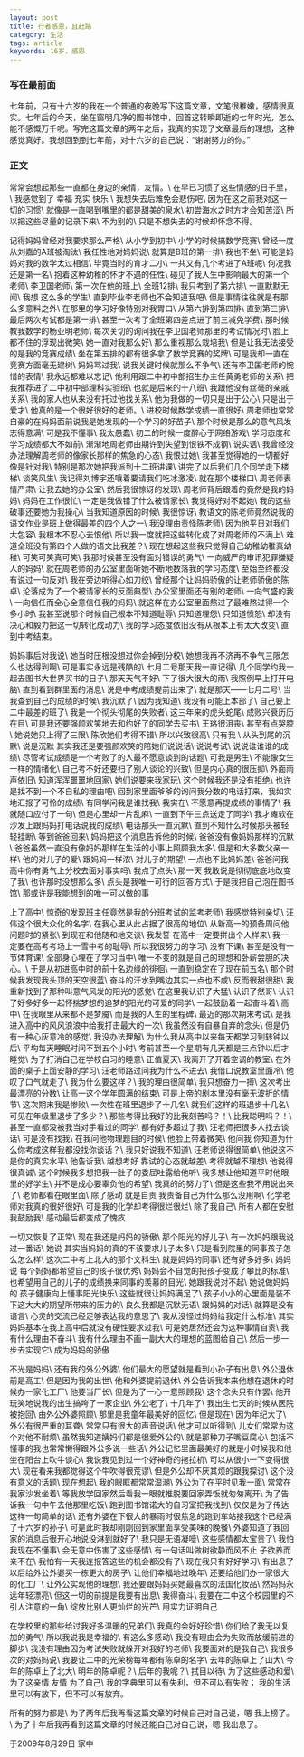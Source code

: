 ```yaml
---
layout: post
title: 行者感恩，且赶路
category: 生活
tags: article
keywords: 16岁，感恩
---
```

### 写在最前面
七年前，只有十六岁的我在一个普通的夜晚写下这篇文章，文笔很稚嫩，感情很真实。七年后的今天，坐在窗明几净的图书馆中，回首这转瞬即逝的七年时光，怎么能不感慨万千呢。写完这篇文章的两年之后，我真的实现了文章最后的理想，这种感觉真好。我想回到到七年前，对十六岁的自己说：“谢谢努力的你。”

### 正文
常常会想起那些一直都在身边的亲情，友情。\\
在早已习惯了这些情感的日子里，\\
我感觉到了 幸福  充实 快乐 \\
我想失去后难免会悲伤吧\\
因为在这之前我对这一切的习惯\\
就像是一直喝到嘴里的都是甜美的泉水\\
初尝海水之时方才会知苦涩\\
所以把这些尽量的记录下来\\
不为别的\\
只是不想失去的时候却怀念不得。
 
记得妈妈曾经对我要求那么严格\\
从小学到初中\\
小学的时候搞数学竞赛\\
曾经一度从刘嘉的A班被淘汰\\
我任性地对妈妈说\\
就算是B班的第一排\\
我也不坐\\
可能是妈妈对我的数学太过相信\\
毕竟当时的育才二小\\
一共又有几个考进了A班呢\\
何况我还是第一名\\
抱着这种幼稚的怀才不遇的任性\\
碰见了我人生中影响最大的第一个老师\\
李卫国老师\\
第一次在他的班上\\
全班12排\\
我只考到了第六排\\
一直默默无闻\\
我想 这么多的学生\\
直到毕业李老师也不会知道我吧\\
但是事情往往就是有那么多意料之外\\
在那里的学习好像特别对我胃口\\
从第六排到第四排\\
直到第三排\\
最后两次考试都是第一排\\
甚至一次考了全班第四差点进了前三减免学费\\
那时候教我数学的杨亚明老师\\
每次关切的询问我在李卫国老师那里的考试情况时\\
脸上都不住的浮现出微笑\\
她一直对我那么好\\
那么重视那么栽培我\\
但是让我无法接受的是我的竞赛成绩\\
坐在第五排的都有很多拿了数学竞赛的奖牌\\
可是我却一直在竞赛方面毫无建树\\
妈妈骂过我\\
说我关键时候就那么不争气\\
还有李卫国老师的惋惜的表情\\
我永远都难以忘记\\
他利用跟二中初中部招生办主任黄勇老师的关系\\
把我推荐进了二中初中部理科实验班\\
也就是后来的十八班\\
我跟他没有丝毫的亲戚关系\\
我的家人也从来没有托过他找关系\\
他为我做的一切只是出于公心\\
只是出于爱才\\
他真的是一个很好很好的老师。\\
进校时候数学成绩一直很好\\
周老师也常常自豪的在妈妈面前说我是她发现的一个学习的好苗子\\
那个时候是那么的意气风发志得意满\\
可是我不懂事\\
我太愚蠢\\
初二的时候一度醉心于网络游戏\\
学习态度和学习成绩都大不如前\\
渐渐地周老师由期许到失望到恨铁不成钢\\
说实话\\
我曾经没办法理解周老师的像家长那样的焦急的心态\\
我恨过她\\
我甚至觉得她的一切都好像是针对我\\
特别是那次她把我派到十二班讲课\\
讲完了以后我们几个同学走下楼梯\\
谈笑风生\\
我记得刘博宇还嚷着要请我们吃冰激凌\\
就在那个楼梯口\\
周老师表情严肃\\
让我去她的办公室\\
然后我很惊讶的发现\\
周老师背后跟着的竟然是我的妈妈\\
妈妈在工作很忙\\
一定是我做错了什么被请家长\\
我觉得好对不起她\\
我的这些破事还要她为我操心\\
当我知道原因的时候\\
我很惊讶\\
教语文的陈老师竟然说我的语文作业是班上做得最差的四个人之一\\
我没理由责怪陈老师\\
因为他平日对我们太包容\\
我根本不忍心去恨他\\
所以我一度就把这些转化成了对周老师的不满上\\
难道全班没有第四个人做的语文比我差？\\
现在想起这些我只觉得自己幼稚幼稚真幼稚\\
可笑可笑真可笑\\
我那时候甚至没有面对错误的勇气\\
一向威严的审讯犯罪嫌疑人的妈妈\\
就在周老师的办公室里面听她不断地数落我的学习态度\\
至始至终都没有说过一句反对\\
我在旁边听得心如刀绞\\
曾经那个让妈妈骄傲的让老师骄傲的陈卓\\
沦落成为了一个被请家长的反面典型\\
办公室里面还有别的老师\\
一向气盛的我\\
一向信任而全心全意信任我的妈妈\\
就这样在办公室里面熬过了最难熬过得一个多小时\\
我甚至说那个时候自己根本不知道耻辱\\
只知道埋怨\\
只知道愤怒\\
却没有决心和毅力把这一切转化成动力\\
我的学习态度依旧没有从根本上有太大改变\\
直到中考结束。
 
妈妈事后对我说\\
她当时压根没想过你会掉到分校\\
她想我再不济再不争气三限怎么也达得到啊\\
可是事实永远是残酷的\\
七月二号那天我一直记得\\
几个同学约我一起去图书大世界买书的日子\\
那天天气不好\\
下了很大很大的雨\\
我照例早上打开电脑\\
直到看到群里面的消息\\
说是中考成绩提前出来了\\
就是那天——七月二号\\
当我查到自己的成绩的时候\\
我沉默了\\
因为我知道\\
我没有可能上本部了\\
自己要上二中最差的班了\\
我是一个彻头彻尾的失败者\\
这三年来的虎头蛇尾\\
成败兴衰历历在目\\
可是我还要强颜欢笑地去和约好了的同学去买书\\
王珞很沮丧\\
甚至有点哭腔\\
她说她只上得了三限\\
陈欣她们考得不错\\
所以兴致很高\\
只有我 \\
从头到尾的沉默\\
说是沉默 其实我还是要强颜欢笑的陪她们说说话\\
说说考试\\
说说谁谁谁的成绩\\
尽管考试成绩是一个考败了的人最不愿意谈到的话题\\
可我是男生\\
不能像女生一样的情绪化\\
自己考不好还要扫了别人谈论的兴致\\
但是内心真的很压抑\\
外面雨声依旧\\
知道浑浑噩噩地回家\\
她们说要来我家玩\\
这个时候我还是没有拒绝\\
也许是找不到一个不自私的理由吧\\
回到家里面爷爷的询问我分数的电话打来，我如实地汇报了可怜的成绩\\
有同学问我是谁找我\\
我实在\\
不愿意再提成绩的事情了\\
我就随口应付了一句\\
但是心里却一片乱麻\\
一直到下午三点送走了同学\\
我才瘫软在沙发上跟妈妈打电话说我的成绩\\
电话那头一直沉默\\
直到不知什么时候那头被轻轻挂断\\
等到爸爸回来\\
妈妈把这个消息告诉他的时候\\
爸爸没有像妈妈那样的沉默\\
爸爸虽然一直没有像妈妈那样在生活的小事上照顾我太多\\
但是和大多数父亲一样\\
他的对儿子的爱\\
跟妈妈一样浓\\
对儿子的期望\\
一点也不比妈妈差\\
爸爸问我 高中你有勇气上分校去面对事实吗\\
我点了点头\\
那一天 我敢说是彻彻底底地改变了我\\
也许那时没想那么多\\
点头是我唯一可行的回答方式\\
于是我把自己泡在图书馆\\
那或许是我能想到的唯一可以做的事
 
上了高中\\
惊奇的发现班主任竟然是我的分班考试的监考老师\\
我感觉特别亲切\\
汪伟这个很大众化的名字\\
在我心里从此占据了很高的地位\\
从新高一的预备周问他问题时的紧张\\
到现在和他随和地交谈\\
我发誓 在高中一定要拼出个人样来\\
我一定要在高考考场上一雪中考的耻辱\\
所以我很努力的学习\\
没有下课\\
甚至是没有一节体育课\\
全部身心埋在了学习当中\\
唯一不变的就是自己的理想和卧薪尝胆的决心。\\
于是从初进高中时的前十名边缘的徘徊\\
一直到稳定在了现在前五名\\
那个时候我发现我头顶的天空很蓝\\
奋斗的汗水到嘴边其实一点也不咸\\
反而很甜很甜\\
我重新找到了那种叫意气风发的阳光的感觉\\
在这里我认识了大猛\\
认识了然哥\\
认识了好多好多一起怀揣梦想的追梦的阳光的可爱的同学\\
一起鼓励着一起奋斗着\\
高中\\
在我眼里从来都不是梦魇\\
而是我的人生的里程碑\\
最近的那次期末考试\\
是我进入高中的风风浪浪中给我打击最大的一次\\
我虽然没有自暴自弃的念头\\
但是仍有一种心灰意冷的感觉\\
我没办法理解\\
为什么我从高中以来每天都学习到转钟以后\\
平均每天睡眠时间不到五个小时\\
考前甚至一个星期有几天都是三点钟以后才睡觉\\
为了打消自己在学校自习的睡意\\
正值夏天\\
我离开了开着空调的教室\\
在外面的桌子上面安静的学习\\
汪老师路过问我为什么不进去\\
我借口说教室里面冷\\
他叹了口气就走了\\
我为什么要这样？\\
我的理由很简单\\
我只想奋力一搏\\
这次考出最漂亮的分数\\
让高一这个学年圆满的结束\\
可是上帝的剧本里没有毫无波折的情节\\
这次期末我是惨败\\
一次性在班里退步了十几名\\
就我们这样的班退步十几名\\
可见在年级里退步了多少？\\
那些考得比我好的比我刻苦吗？！\\
比我聪明吗？！\\
甚至一直都没被我当对手看过的同学\\
都有好多超过了我\\
汪老师把很多人找去谈话\\
可是没有找我\\
在我问他物理题目的时候\\
他脸上带着微笑\\
他问我 你知道为什么你考成这样我都没找你谈话？\\
我只好说我不知道\\
汪老师说得很简单\\
他说这不是你的真实水平\\
他告诉我\\
越想考好 靠试的心态就越差\\
考得就越不理想\\
他说得很真诚\\
这个时候我多想把我一肚子的委屈吐露给他听\\
我多想让他知道平时他眼里的好学生\\
并不是成心要辜负他的希望\\
我真的的努力了\\
但是这些我不用说出来了\\
老师都看在眼里面\\
除了感动 就是自责 我责备自己为什么那么没用啊\\
化学老师对我真的很好很好\\
可是我的化学却考得很烂很烂\\
除了我自己\\
所有人都在安慰我鼓励我\\
感动最后都变成了愧疚
 
一切又恢复了正常\\
现在我还是妈妈的骄傲\\
那个阳光的好儿子\\
有一次妈妈跟我说过一番话\\
她说 其实当妈妈的真的不该要求儿子太多\\
只是看到院里的同事孩子怎么怎么样\\
这次二中考上北大的那个文科生\\
就是妈妈的同事\\
还有好多好多\\
妈妈说 每个妈妈都希望自己的孩子很优秀\\
妈妈会不自觉的把孩子变成了攀比的标准\\
也希望用自己的儿子的成绩换来同事的羡慕的目光\\
她跟我说对不起\\
她说做妈妈的 孩子健康向上懂事阳光快乐\\
这些就很让妈妈满足了\\
孩子小小的心里面是装不下这大大的期望所带来的压力的\\
良久我都是沉默无语\\
跟妈妈的对话\\
就算是没有语言\\
心灵的交流已经足够表达我的意思了\\
我从没怪过妈妈给我定什么标准\\
其实妈妈基本在我上高中后就没有硬性要求过我\\
可是她居然还会为这种事情自责\\
我有什么理由不奋斗\\
我有什么理由不画一副大大的理想的蓝图给自己\\
然后一步一步去实现它\\
成为妈妈的骄傲
 
不光是妈妈\\
还有我的外公外婆\\
他们最大的愿望就是看到小孙子有出息\\
外公退休前是高工\\
但是因为我的出世\\
他和外婆提前退休\\
外公告诉我本来他想在退休的时候办一家化工厂\\
他要当厂长\\
但是为了一心一意照顾我\\
这个念头只有作罢\\
他开玩笑地说我的出生搞垮了一家企业\\
外公老了\\
十几年了\\
我出生七天的时候从医院被抱回\\
由外公外婆照顾\\
那里是我童年最美好的回忆\\
但是现在\\
因为年纪大了\\
外公有很严重的耳聋\\
常常只有很大的声音说话\\
他才可以听得到\\
儿女们常常为这个对他不耐烦\\
虽然我知道姨妈们都是很爱外公的\\
就是那种刀子嘴豆腐心\\
包括不懂事的我也常常懒得跟外公多说一些话\\
外公记忆里面最美好的就是小时候我和他坐在阳台上吹牛谈心\\
我说我见到过一个好神奇的拖拉机\\
可以从很小一下变得很大\\
现在看来我都觉得这个牛吹得很荒谬\\
但是外公却不厌其烦的跟我探讨\\
这个没有意义的话题\\
现在想起\\
我的眼眶都常常湿潮\\
外公为了在平时见我一面\\
常常在我家沙发坐着\\
等我放学回家然后看我一眼就推脱要回家弄饭就匆匆离开\\
为了告诉我一句中午去他那里吃饭\\
跑到图书馆诺大的自习室把我找到\\
仅仅是为了传达这样一句简单的话\\
还有外婆在下很大的暴雨时很焦急的跑到车站接我这个已经满了十六岁的孙子\\
可是此时我却刚刚回到家里面享受美味的晚餐\\
外婆知道了我回家的消息后很开心地说没淋到就好了\\
我只是无语凝噎\\
这些感情都太宝贵了\\
我怕我现在不懂事\\
会无意中伤害了这些感情\\
有一句话叫做树欲静而风不止 子欲养而亲不在\\
我怕有一天我连报答这些的机会都没有了\\
现在我只有好好学习\\
有出息了以后给外公外婆买一栋更大的房子\\
让他们幸福地过晚年\\
还要给他们办一家很大的化工厂\\
让外公实现他的理想\\
我还要跟妈妈买她最喜欢的法国化妆品\\
然妈妈永远年轻漂亮\\
但这一切的前提是我要有出息\\
我得奋斗\\
我要在二中这个校园里的不引人注意的一角\\
绽放比别人更灿烂的光芒\\
用实力证明自己
 
在学校里的那些给过我好多温暖的兄弟们\\
我真的会好好珍惜\\
你们给了我无以复加的勇气\\
所以我说我是幸福的\\
有这么多感动\\
我没有理由会为失败而放缓前进的脚步\\
我没有理由因为考试失败就躲开对我好的老师\\
我要面对的是我自己\\
我很多次的对妈妈说\\
我要让二中的光荣榜每年都有陈卓的名字\\
去年的陈卓上了山大\\
今年的陈卓上了北大\\
明年的陈卓呢？\\
后年的我呢？\\
拭目以待\\
为了这些感动和爱\\
为了这亲情 友情 为了自己\\
我的字典里可以有失利，但不可以有失败； 我的生活里可以有放下，但不可以有放弃。 

所有的努力都是\\
为了两年后我再看这篇文章的时候自己对自己说，嗯 我上榜了。\\
为了十年后我再看到这篇文章的时候还能自己对自己说，嗯 我出息了。


于2009年8月29日 家中

